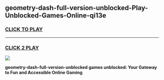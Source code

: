 
## geometry-dash-full-version-unblocked-Play-Unblocked-Games-Online-qi13e
<h3>
<a href="https://premium76.site?title=geometry-dash-full-version-unblocked&ref=25A">CLICK TO PLAY</a></h3>
<hr>

<h3>
<a href="https://premium76.site?title=geometry-dash-full-version-unblocked&ref=25A">CLICK 2 PLAY</a>
  
</h3>

<a href="https://premium76.site?title=geometry-dash-full-version-unblocked&ref=25A"><img src="https://clearcache.store/games.png"></a>


**geometry-dash-full-version-unblocked games unblocked: Your Gateway to Fun and Accessible Online Gaming**
